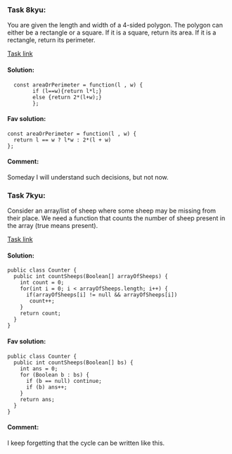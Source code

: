 ### Task 8kyu:

You are given the length and width of a 4-sided polygon. The polygon can either be a rectangle or a square.
If it is a square, return its area. If it is a rectangle, return its perimeter.

[Task link](https://www.codewars.com/kata/5ab6538b379d20ad880000ab/train/javascript)

#### Solution:
```
  const areaOrPerimeter = function(l , w) {
        if (l==w){return l*l;}
        else {return 2*(l+w);}
        };
```

#### Fav solution:
```
const areaOrPerimeter = function(l , w) {
  return l == w ? l*w : 2*(l + w)
};
```

#### Comment:
Someday I will understand such decisions, but not now.


### Task 7kyu:

Consider an array/list of sheep where some sheep may be missing from their place. 
We need a function that counts the number of sheep present in the array (true means present).

[Task link](https://www.codewars.com/kata/54edbc7200b811e956000556/java)

#### Solution:
```
public class Counter {
  public int countSheeps(Boolean[] arrayOfSheeps) {
    int count = 0;
    for(int i = 0; i < arrayOfSheeps.length; i++) {
      if(arrayOfSheeps[i] != null && arrayOfSheeps[i])
       count++;
    }
    return count;
  }
}
```

#### Fav solution:
```
public class Counter {
  public int countSheeps(Boolean[] bs) {
    int ans = 0; 
    for (Boolean b : bs) {
      if (b == null) continue;
      if (b) ans++;
    }
    return ans;
  }
}
```

#### Comment:
I keep forgetting that the cycle can be written like this.
